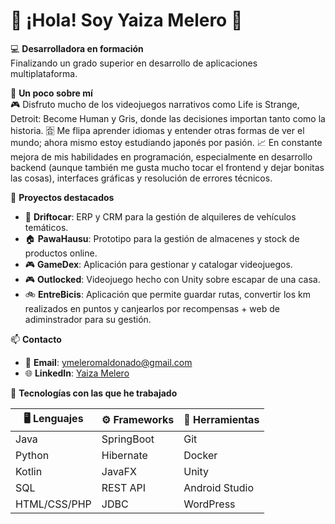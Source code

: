 # 👋 ¡Hola! Soy Yaiza Melero 🌟

💻 **Desarrolladora en formación**  
Finalizando un grado superior en desarrollo de aplicaciones multiplataforma.  

🎸 **Un poco sobre mí**   
🎮 Disfruto mucho de los videojuegos narrativos como Life is Strange, Detroit: Become Human y Gris, donde las decisiones importan tanto como la historia.
🈴 Me flipa aprender idiomas y entender otras formas de ver el mundo; ahora mismo estoy estudiando japonés por pasión.
📈 En constante mejora de mis habilidades en programación, especialmente en desarrollo backend (aunque también me gusta mucho tocar el frontend y dejar bonitas las cosas), interfaces gráficas y resolución de errores técnicos.

🎯 **Proyectos destacados**  
- 🚗 **Driftocar**: ERP y CRM para la gestión de alquileres de vehículos temáticos.
- 🏠 **PawaHausu**: Prototipo para la gestión de almacenes y stock de productos online.
- 🎮 **GameDex**: Aplicación para gestionar y catalogar videojuegos.
- 🎮 **Outlocked**: Videojuego hecho con Unity sobre escapar de una casa.
- 🚲 **EntreBicis**: Aplicación que permite guardar rutas, convertir los km realizados en puntos y canjearlos por recompensas + web de adiminstrador para su gestión.


📫 **Contacto**  
- 📧 **Email**: ymeleromaldonado@gmail.com  
- 🌐 **LinkedIn**: [Yaiza Melero](https://www.linkedin.com/in/yaiza-m-0722632a2/)  

🚀 **Tecnologías con las que he trabajado**

| 🖥️ Lenguajes | ⚙️ Frameworks | 🧰 Herramientas |
|------------------|-------------------|----------------------|
| Java             | SpringBoot        | Git                  |
| Python           | Hibernate         | Docker               |
| Kotlin           | JavaFX            | Unity                |
| SQL              | REST API          | Android Studio       |
| HTML/CSS/PHP     | JDBC              | WordPress            |
